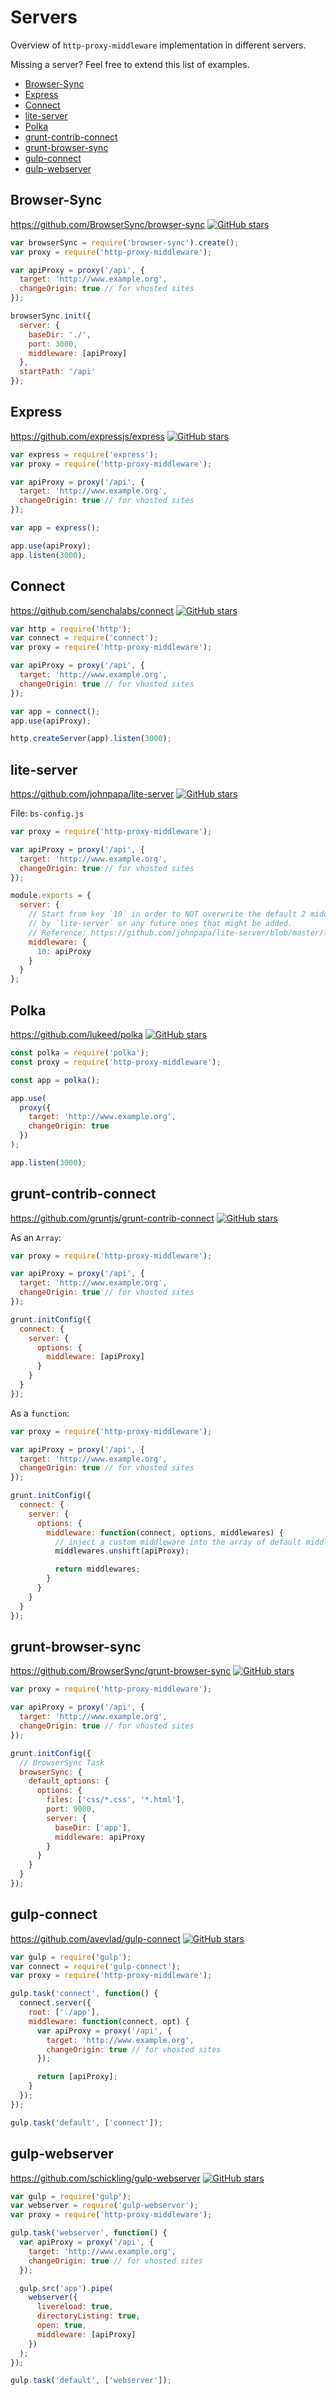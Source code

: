 # Servers

Overview of `http-proxy-middleware` implementation in different servers.

Missing a server? Feel free to extend this list of examples.

<!-- TOC depthfrom:2 insertanchor:false -->

- [Browser-Sync](#browser-sync)
- [Express](#express)
- [Connect](#connect)
- [lite-server](#lite-server)
- [Polka](#polka)
- [grunt-contrib-connect](#grunt-contrib-connect)
- [grunt-browser-sync](#grunt-browser-sync)
- [gulp-connect](#gulp-connect)
- [gulp-webserver](#gulp-webserver)

<!-- /TOC -->

## Browser-Sync

https://github.com/BrowserSync/browser-sync
[![GitHub stars](https://img.shields.io/github/stars/BrowserSync/browser-sync.svg?style=social&label=Star)](https://github.com/BrowserSync/browser-sync)

```javascript
var browserSync = require('browser-sync').create();
var proxy = require('http-proxy-middleware');

var apiProxy = proxy('/api', {
  target: 'http://www.example.org',
  changeOrigin: true // for vhosted sites
});

browserSync.init({
  server: {
    baseDir: './',
    port: 3000,
    middleware: [apiProxy]
  },
  startPath: '/api'
});
```

## Express

https://github.com/expressjs/express
[![GitHub stars](https://img.shields.io/github/stars/expressjs/express.svg?style=social&label=Star)](https://github.com/expressjs/express)

```javascript
var express = require('express');
var proxy = require('http-proxy-middleware');

var apiProxy = proxy('/api', {
  target: 'http://www.example.org',
  changeOrigin: true // for vhosted sites
});

var app = express();

app.use(apiProxy);
app.listen(3000);
```

## Connect

https://github.com/senchalabs/connect
[![GitHub stars](https://img.shields.io/github/stars/senchalabs/connect.svg?style=social&label=Star)](https://github.com/senchalabs/connect)

```javascript
var http = require('http');
var connect = require('connect');
var proxy = require('http-proxy-middleware');

var apiProxy = proxy('/api', {
  target: 'http://www.example.org',
  changeOrigin: true // for vhosted sites
});

var app = connect();
app.use(apiProxy);

http.createServer(app).listen(3000);
```

## lite-server

https://github.com/johnpapa/lite-server
[![GitHub stars](https://img.shields.io/github/stars/johnpapa/lite-server.svg?style=social&label=Star)](https://github.com/johnpapa/lite-server)

File: `bs-config.js`

```javascript
var proxy = require('http-proxy-middleware');

var apiProxy = proxy('/api', {
  target: 'http://www.example.org',
  changeOrigin: true // for vhosted sites
});

module.exports = {
  server: {
    // Start from key `10` in order to NOT overwrite the default 2 middleware provided
    // by `lite-server` or any future ones that might be added.
    // Reference: https://github.com/johnpapa/lite-server/blob/master/lib/config-defaults.js#L16
    middleware: {
      10: apiProxy
    }
  }
};
```

## Polka

https://github.com/lukeed/polka
[![GitHub stars](https://img.shields.io/github/stars/lukeed/polka.svg?style=social&label=Star)](https://github.com/lukeed/polka)

```javascript
const polka = require('polka');
const proxy = require('http-proxy-middleware');

const app = polka();

app.use(
  proxy({
    target: 'http://www.example.org',
    changeOrigin: true
  })
);

app.listen(3000);
```

## grunt-contrib-connect

https://github.com/gruntjs/grunt-contrib-connect
[![GitHub stars](https://img.shields.io/github/stars/gruntjs/grunt-contrib-connect.svg?style=social&label=Star)](https://github.com/gruntjs/grunt-contrib-connect)

As an `Array`:

```javascript
var proxy = require('http-proxy-middleware');

var apiProxy = proxy('/api', {
  target: 'http://www.example.org',
  changeOrigin: true // for vhosted sites
});

grunt.initConfig({
  connect: {
    server: {
      options: {
        middleware: [apiProxy]
      }
    }
  }
});
```

As a `function`:

```javascript
var proxy = require('http-proxy-middleware');

var apiProxy = proxy('/api', {
  target: 'http://www.example.org',
  changeOrigin: true // for vhosted sites
});

grunt.initConfig({
  connect: {
    server: {
      options: {
        middleware: function(connect, options, middlewares) {
          // inject a custom middleware into the array of default middlewares
          middlewares.unshift(apiProxy);

          return middlewares;
        }
      }
    }
  }
});
```

## grunt-browser-sync

https://github.com/BrowserSync/grunt-browser-sync
[![GitHub stars](https://img.shields.io/github/stars/BrowserSync/grunt-browser-sync.svg?style=social&label=Star)](https://github.com/BrowserSync/grunt-browser-sync)

```javascript
var proxy = require('http-proxy-middleware');

var apiProxy = proxy('/api', {
  target: 'http://www.example.org',
  changeOrigin: true // for vhosted sites
});

grunt.initConfig({
  // BrowserSync Task
  browserSync: {
    default_options: {
      options: {
        files: ['css/*.css', '*.html'],
        port: 9000,
        server: {
          baseDir: ['app'],
          middleware: apiProxy
        }
      }
    }
  }
});
```

## gulp-connect

https://github.com/avevlad/gulp-connect
[![GitHub stars](https://img.shields.io/github/stars/avevlad/gulp-connect.svg?style=social&label=Star)](https://github.com/avevlad/gulp-connect)

```javascript
var gulp = require('gulp');
var connect = require('gulp-connect');
var proxy = require('http-proxy-middleware');

gulp.task('connect', function() {
  connect.server({
    root: ['./app'],
    middleware: function(connect, opt) {
      var apiProxy = proxy('/api', {
        target: 'http://www.example.org',
        changeOrigin: true // for vhosted sites
      });

      return [apiProxy];
    }
  });
});

gulp.task('default', ['connect']);
```

## gulp-webserver

https://github.com/schickling/gulp-webserver
[![GitHub stars](https://img.shields.io/github/stars/schickling/gulp-webserver.svg?style=social&label=Star)](https://github.com/schickling/gulp-webserver)

```javascript
var gulp = require('gulp');
var webserver = require('gulp-webserver');
var proxy = require('http-proxy-middleware');

gulp.task('webserver', function() {
  var apiProxy = proxy('/api', {
    target: 'http://www.example.org',
    changeOrigin: true // for vhosted sites
  });

  gulp.src('app').pipe(
    webserver({
      livereload: true,
      directoryListing: true,
      open: true,
      middleware: [apiProxy]
    })
  );
});

gulp.task('default', ['webserver']);
```
